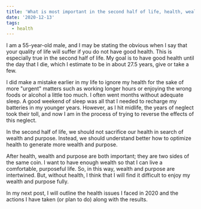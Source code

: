 ```yaml
---
title: 'What is most important in the second half of life, health, wealth, or purpose?'
date: '2020-12-13'
tags:
  - health
---
```

I am a 55-year-old male, and I may be stating the obvious when I say that your quality of life will suffer if you do not have good health. This is especially true in the second half of life. My goal is to have good health until the day that I die, which I estimate to be in about 27.5 years, give or take a few.

I did make a mistake earlier in my life to ignore my health for the sake of more "urgent" matters such as working longer hours or enjoying the wrong foods or alcohol a little too much. I often went months without adequate sleep. A good weekend of sleep was all that I needed to recharge my batteries in my younger years. However, as I hit midlife, the years of neglect took their toll, and now I am in the process of trying to reverse the effects of this neglect.

In the second half of life, we should not sacrifice our health in search of wealth and purpose. Instead, we should understand better how to optimize health to generate more wealth and purpose.

After health, wealth and purpose are both important; they are two sides of the same coin. I want to have enough wealth so that I can live a comfortable, purposeful life. So, in this way, wealth and purpose are intertwined. But, without health, I think that I will find it difficult to enjoy my wealth and purpose fully.

In my next post, I will outline the health issues I faced in 2020 and the actions I have taken (or plan to do) along with the results.
